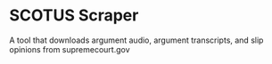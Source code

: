 # SCOTUS Scraper
A tool that downloads argument audio, argument transcripts, and slip opinions from supremecourt.gov